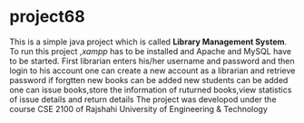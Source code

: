 # project68
This is a simple java project which is called **Library Management System**.
To run this project ,*xampp* has to be installed and Apache and MySQL have to be started.
First librarian enters his/her username and password and then login to his account
one can create a new account as a librarian and retrieve password if forgtten
new books can be added
new students can be added
one can issue books,store the information of ruturned books,view statistics of issue details and return details
The project was developod under the course CSE 2100 of Rajshahi University of Engineering & Technology
